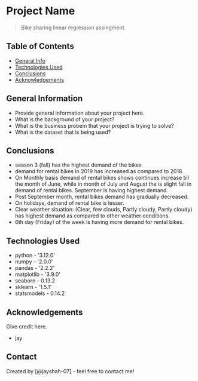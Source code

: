# Project Name
> Bike sharing linear regression assingment.


## Table of Contents
* [General Info](#general-information)
* [Technologies Used](#technologies-used)
* [Conclusions](#conclusions)
* [Acknowledgements](#acknowledgements)

<!-- You can include any other section that is pertinent to your problem -->

## General Information
- Provide general information about your project here.
- What is the background of your project?
- What is the business probem that your project is trying to solve?
- What is the dataset that is being used?

<!-- You don't have to answer all the questions - just the ones relevant to your project. -->

## Conclusions
-	season 3 (fall) has the highest demand of the bikes
-	demand for rental bikes in 2019 has increased as compared to 2018.
-	On Monthly basis demand of rental bikes shows continues increase till the month of June, while in month of July and August the is slight fall in demand of rental bikes. September is having highest demand.
-	Post September month, rental bikes demand has gradually decreased.
-	On holidays, demand of rental bike is lesser.
-	Clear weather situation: (Clear, few clouds, Partly cloudy, Partly cloudy) has highest demand as compared to other weather conditions.
-	6th day (Friday) of the week is having more demand for rental bikes.


<!-- You don't have to answer all the questions - just the ones relevant to your project. -->


## Technologies Used
- python - '3.12.0'
- numpy - '2.0.0'
- pandas - '2.2.2'
- matplotlib - '3.9.0'
- seaborn - 0.13.2
- sklearn - '1.5.1'
- statsmodels - 0.14.2

<!-- As the libraries versions keep on changing, it is recommended to mention the version of library used in this project -->

## Acknowledgements
Give credit here.
- jay


## Contact
Created by [@jayshah-07] - feel free to contact me!


<!-- Optional -->
<!-- ## License -->
<!-- This project is open source and available under the [... License](). -->

<!-- You don't have to include all sections - just the one's relevant to your project -->